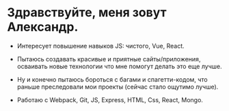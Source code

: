 # Здравствуйте, меня зовут Александр.

- Интересует повышение навыков JS: чистого, Vue, React.

- Пытаюсь создавать красивые и приятные сайты/приложения, осваивать новые технологии что мне помогут делать это еще лучше.

- Ну и конечно пытаюсь бороться с багами и спагетти-кодом, что раньше преследовали мои проекты (сейчас стало ощутимо лучше).

- Работаю с Webpack, Git, JS, Express, HTML, Css, React, Mongo.
